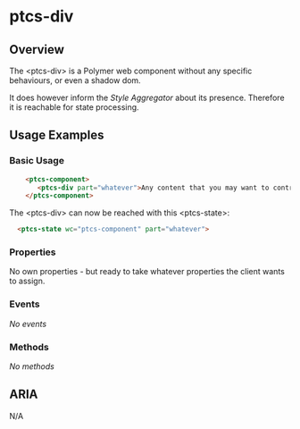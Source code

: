 # ptcs-div

## Overview

The &lt;ptcs-div> is a Polymer web component without any specific behaviours, or even a shadow dom.

It does however inform the _Style Aggregator_ about its presence. Therefore it is reachable for state processing.


## Usage Examples

### Basic Usage

```html
    <ptcs-component>
       <ptcs-div part="whatever">Any content that you may want to control with a state</ptcs-div>
    </ptcs-component>
```

The &lt;ptcs-div> can now be reached with this &lt;ptcs-state>:

```html
  <ptcs-state wc="ptcs-component" part="whatever">
```



### Properties

No own properties - but ready to take whatever properties the client wants to assign.

### Events

_No events_

### Methods

_No methods_

## ARIA

N/A

